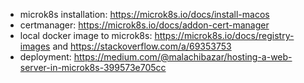 - microk8s installation: https://microk8s.io/docs/install-macos
- certmanager: https://microk8s.io/docs/addon-cert-manager
- local docker image to microk8s: https://microk8s.io/docs/registry-images and https://stackoverflow.com/a/69353753
- deployment: https://medium.com/@malachibazar/hosting-a-web-server-in-microk8s-399573e705cc
